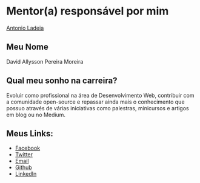 # Mentor(a) responsável por mim

[Antonio Ladeia](/profiles/mentors/profiles/antonio_ladeia.md)

## Meu Nome

David Allysson Pereira Moreira

## Qual meu sonho na carreira?

Evoluir como profissional na área de Desenvolvimento Web, contribuir com a comunidade open-source e repassar ainda mais o conhecimento que possuo através de várias iniciativas como palestras, minicursos e artigos em blog ou no Medium.

## Meus Links:

- [Facebook](https://www.facebook.com/david.allysson.9)
- [Twitter](https://twitter.com/DaviDAllysson)
- [Email](mailto:davidmoreirainformatica@gmail.com)
- [Github](https://github.com/davidallysson)
- [LinkedIn](https://www.linkedin.com/in/david-allysson-527791118/)
